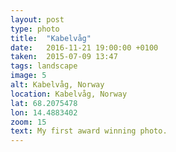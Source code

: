 ```yaml
---
layout: post
type: photo
title:  "Kabelvåg"
date:   2016-11-21 19:00:00 +0100
taken:  2015-07-09 13:47
tags: landscape
image: 5
alt: Kabelvåg, Norway
location: Kabelvåg, Norway
lat: 68.2075478
lon: 14.4883402
zoom: 15
text: My first award winning photo.
---
```


